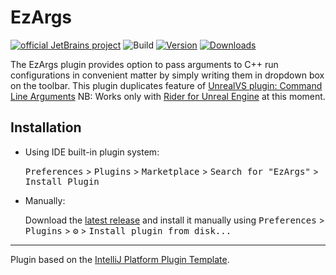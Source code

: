 # EzArgs

[![official JetBrains project](https://jb.gg/badges/official-flat-square.svg)](https://confluence.jetbrains.com/display/ALL/JetBrains+on+GitHub)
![Build](https://github.com/JetBrains/EzArgs/workflows/Build/badge.svg)
[![Version](https://img.shields.io/jetbrains/plugin/v/16411.svg)](https://plugins.jetbrains.com/plugin/16411)
[![Downloads](https://img.shields.io/jetbrains/plugin/d/16411.svg)](https://plugins.jetbrains.com/plugin/16411)

<!-- Plugin description -->
The EzArgs plugin provides option to pass arguments to C++ run configurations in convenient matter by simply writing them in dropdown box on the toolbar.
This plugin duplicates feature of [UnrealVS plugin: Command Line Arguments](https://docs.unrealengine.com/en-US/ProductionPipelines/DevelopmentSetup/VisualStudioSetup/UnrealVS/index.html#commandlinearguments)
NB: Works only with [Rider for Unreal Engine](https://www.jetbrains.com/lp/rider-unreal/) at this moment.
<!-- Plugin description end -->

## Installation

- Using IDE built-in plugin system:
  
  <kbd>Preferences</kbd> > <kbd>Plugins</kbd> > <kbd>Marketplace</kbd> > <kbd>Search for "EzArgs"</kbd> >
  <kbd>Install Plugin</kbd>
  
- Manually:

  Download the [latest release](https://github.com/JetBrains/EzArgs/releases/latest) and install it manually using
  <kbd>Preferences</kbd> > <kbd>Plugins</kbd> > <kbd>⚙️</kbd> > <kbd>Install plugin from disk...</kbd>


---
Plugin based on the [IntelliJ Platform Plugin Template][template].

[template]: https://github.com/JetBrains/intellij-platform-plugin-template
